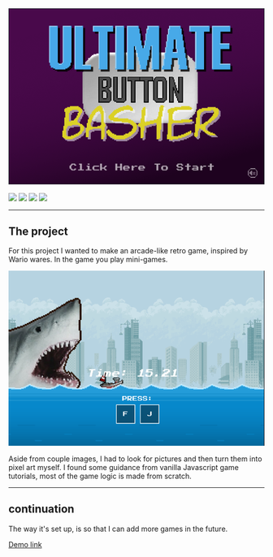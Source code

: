 <img src="./game-screens/start.png" />

<img src="https://img.shields.io/badge/Javascript--darkgrey?logo=javascript" /> <img src="https://img.shields.io/badge/React-v18-darkgrey?logo=react" /> <img src="https://img.shields.io/badge/Redux-v8-darkgrey?logo=redux" /> <img src="https://img.shields.io/badge/ReduxToolkit-v1.8-darkgrey?logo=redux" />

---

## The project

For this project I wanted to make an arcade-like retro game, inspired by Wario wares.
In the game you play mini-games.

<img src="./game-screens/shark.png" />

Aside from couple images, I had to look for pictures and then turn them into pixel art myself.
I found some guidance from vanilla Javascript game tutorials, most of the game logic is made from scratch.

---

## continuation

The way it's set up, is so that I can add more games in the future.

[Demo link](https://jolly-leakey-25a5d0.netlify.app/)
